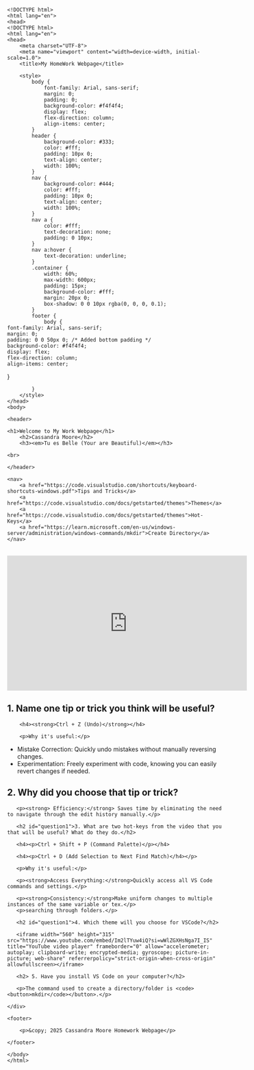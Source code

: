 	<!DOCTYPE html>
	<html lang="en">
	<head>
	<!DOCTYPE html>
	<html lang="en">
	<head>
	    <meta charset="UTF-8">
	    <meta name="viewport" content="width=device-width, initial-scale=1.0">
	    <title>My HomeWork Webpage</title>
                
	    <style>
            body {
                font-family: Arial, sans-serif;
                margin: 0;
                padding: 0;
                background-color: #f4f4f4;
                display: flex;
	            flex-direction: column;
	            align-items: center;
	        }
	        header {
	            background-color: #333;
	            color: #fff;
	            padding: 10px 0;
	            text-align: center;
	            width: 100%;
	        }
	        nav {
	            background-color: #444;
	            color: #fff;
	            padding: 10px 0;
	            text-align: center;
	            width: 100%;
	        }
	        nav a {
	            color: #fff;
	            text-decoration: none;
	            padding: 0 10px;
	        }
	        nav a:hover {
	            text-decoration: underline;
	        }
	        .container {
	            width: 60%;
	            max-width: 600px;
	            padding: 15px;
	            background-color: #fff;
	            margin: 20px 0;
	            box-shadow: 0 0 10px rgba(0, 0, 0, 0.1);
	        }
	        footer {
	            body {
    font-family: Arial, sans-serif;
    margin: 0;
    padding: 0 0 50px 0; /* Added bottom padding */
    background-color: #f4f4f4;
    display: flex;
    flex-direction: column;
    align-items: center;
}

	        }
	    </style>
	</head>
	<body>
	
	<header>

    <h1>Welcome to My Work Webpage</h1>
        <h2>Cassandra Moore</h2>
        <h3><em>Tu es Belle (Your are Beautiful)</em></h3>

    <br>
    
	</header>
	
	<nav>
	    <a href="https://code.visualstudio.com/shortcuts/keyboard-shortcuts-windows.pdf">Tips and Tricks</a>
	    <a href="https://code.visualstudio.com/docs/getstarted/themes">Themes</a>
	    <a href="https://code.visualstudio.com/docs/getstarted/themes">Hot-Keys</a>
	    <a href="https://learn.microsoft.com/en-us/windows-server/administration/windows-commands/mkdir">Create Directory</a>
	</nav>

<br>
    <iframe width="560" height="315" src="https://www.youtube.com/embed/B-s71n0dHUk?si=mHdSNcfbjGFaesvx" title="YouTube video player" frameborder="0" allow="accelerometer; autoplay; clipboard-write; encrypted-media; gyroscope; picture-in-picture; web-share" referrerpolicy="strict-origin-when-cross-origin" allowfullscreen></iframe>
	
<br>
	<div class="container">
	    <h2 id="question1">1. Name one tip or trick you think will be useful?</h2>
	    
        <h4><strong>Ctrl + Z (Undo)</strong></h4>

        <p>Why it's useful:</p>
<ul>
        <li>Mistake Correction:</strong> Quickly undo mistakes without manually reversing changes.</li>
        <li>Experimentation:</strong> Freely experiment with code, knowing you can easily revert changes if needed.</li>

</ul>
        <strong><h2 id="question1">2. Why did you choose that tip or trick?</strong></h2>
        
       <p><strong> Efficiency:</strong> Saves time by eliminating the need to navigate through the edit history manually.</p>
        
       <h2 id="question1">3. What are two hot-keys from the video that you that will be useful? What do they do.</h2>
       
       <h4><p>Ctrl + Shift + P (Command Palette)</p></h4>
       
       <h4><p>Ctrl + D (Add Selection to Next Find Match)</h4></p>

       <p>Why it's useful:</p>
       
       <p><strong>Access Everything:</strong>Quickly access all VS Code commands and settings.</p>
       
       <p><strong>Consistency:</strong>Make uniform changes to multiple instances of the same variable or tex.</p>
       <p>searching through folders.</p>

       <h2 id="question1">4. Which theme will you choose for VSCode?</h2>

       <iframe width="560" height="315" src="https://www.youtube.com/embed/Im2lTYuw4iQ?si=wWlZGXHsNga7I_IS" title="YouTube video player" frameborder="0" allow="accelerometer; autoplay; clipboard-write; encrypted-media; gyroscope; picture-in-picture; web-share" referrerpolicy="strict-origin-when-cross-origin" allowfullscreen></iframe>
        
       <h2> 5. Have you install VS Code on your computer?</h2>
	   
       <p>The command used to create a directory/folder is <code><button>mkdir</code></button>.</p>    
	   	
    </div>
	
	<footer>

	    <p>&copy; 2025 Cassandra Moore Homework Webpage</p>

	</footer>

	</body>
	</html>
